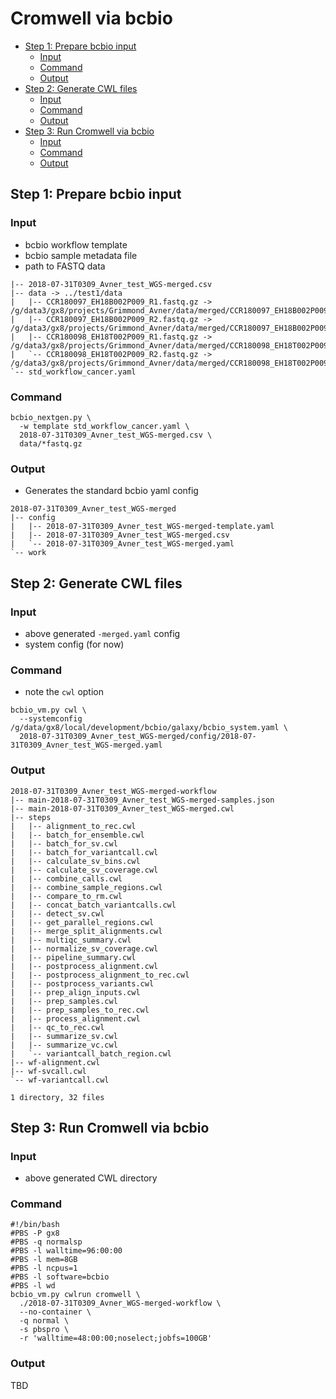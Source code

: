 Cromwell via bcbio
==================

<!-- vim-markdown-toc GFM -->

* [Step 1: Prepare bcbio input](#step-1-prepare-bcbio-input)
    * [Input](#input)
    * [Command](#command)
    * [Output](#output)
* [Step 2: Generate CWL files](#step-2-generate-cwl-files)
    * [Input](#input-1)
    * [Command](#command-1)
    * [Output](#output-1)
* [Step 3: Run Cromwell via bcbio](#step-3-run-cromwell-via-bcbio)
    * [Input](#input-2)
    * [Command](#command-2)
    * [Output](#output-2)

<!-- vim-markdown-toc -->
## Step 1: Prepare bcbio input

### Input

* bcbio workflow template
* bcbio sample metadata file
* path to FASTQ data 

```
|-- 2018-07-31T0309_Avner_test_WGS-merged.csv
|-- data -> ../test1/data
|   |-- CCR180097_EH18B002P009_R1.fastq.gz -> /g/data3/gx8/projects/Grimmond_Avner/data/merged/CCR180097_EH18B002P009_R1.fastq.gz
|   |-- CCR180097_EH18B002P009_R2.fastq.gz -> /g/data3/gx8/projects/Grimmond_Avner/data/merged/CCR180097_EH18B002P009_R2.fastq.gz
|   |-- CCR180098_EH18T002P009_R1.fastq.gz -> /g/data3/gx8/projects/Grimmond_Avner/data/merged/CCR180098_EH18T002P009_R1.fastq.gz
|   `-- CCR180098_EH18T002P009_R2.fastq.gz -> /g/data3/gx8/projects/Grimmond_Avner/data/merged/CCR180098_EH18T002P009_R2.fastq.gz
`-- std_workflow_cancer.yaml
```

### Command 

```
bcbio_nextgen.py \
  -w template std_workflow_cancer.yaml \
  2018-07-31T0309_Avner_test_WGS-merged.csv \
  data/*fastq.gz
```

### Output

* Generates the standard bcbio yaml config

```
2018-07-31T0309_Avner_test_WGS-merged
|-- config
|   |-- 2018-07-31T0309_Avner_test_WGS-merged-template.yaml
|   |-- 2018-07-31T0309_Avner_test_WGS-merged.csv
|   `-- 2018-07-31T0309_Avner_test_WGS-merged.yaml
`-- work
```

## Step 2: Generate CWL files

### Input

* above generated `-merged.yaml` config
* system config (for now)

### Command

* note the `cwl` option

```
bcbio_vm.py cwl \
  --systemconfig /g/data/gx8/local/development/bcbio/galaxy/bcbio_system.yaml \
  2018-07-31T0309_Avner_test_WGS-merged/config/2018-07-31T0309_Avner_test_WGS-merged.yaml
```

### Output

```
2018-07-31T0309_Avner_test_WGS-merged-workflow
|-- main-2018-07-31T0309_Avner_test_WGS-merged-samples.json
|-- main-2018-07-31T0309_Avner_test_WGS-merged.cwl
|-- steps
|   |-- alignment_to_rec.cwl
|   |-- batch_for_ensemble.cwl
|   |-- batch_for_sv.cwl
|   |-- batch_for_variantcall.cwl
|   |-- calculate_sv_bins.cwl
|   |-- calculate_sv_coverage.cwl
|   |-- combine_calls.cwl
|   |-- combine_sample_regions.cwl
|   |-- compare_to_rm.cwl
|   |-- concat_batch_variantcalls.cwl
|   |-- detect_sv.cwl
|   |-- get_parallel_regions.cwl
|   |-- merge_split_alignments.cwl
|   |-- multiqc_summary.cwl
|   |-- normalize_sv_coverage.cwl
|   |-- pipeline_summary.cwl
|   |-- postprocess_alignment.cwl
|   |-- postprocess_alignment_to_rec.cwl
|   |-- postprocess_variants.cwl
|   |-- prep_align_inputs.cwl
|   |-- prep_samples.cwl
|   |-- prep_samples_to_rec.cwl
|   |-- process_alignment.cwl
|   |-- qc_to_rec.cwl
|   |-- summarize_sv.cwl
|   |-- summarize_vc.cwl
|   `-- variantcall_batch_region.cwl
|-- wf-alignment.cwl
|-- wf-svcall.cwl
`-- wf-variantcall.cwl

1 directory, 32 files
```

## Step 3: Run Cromwell via bcbio

### Input

* above generated CWL directory

### Command

```
#!/bin/bash
#PBS -P gx8
#PBS -q normalsp
#PBS -l walltime=96:00:00
#PBS -l mem=8GB
#PBS -l ncpus=1
#PBS -l software=bcbio
#PBS -l wd
bcbio_vm.py cwlrun cromwell \
  ./2018-07-31T0309_Avner_WGS-merged-workflow \
  --no-container \
  -q normal \
  -s pbspro \
  -r 'walltime=48:00:00;noselect;jobfs=100GB'
```

### Output

TBD
